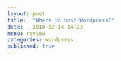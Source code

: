 ```yaml
---
layout: post
title:  "Where to host Wordpress?"
date:   2018-02-14 14:23
menu: review
categories: wordpress 
published: true 
---
```

